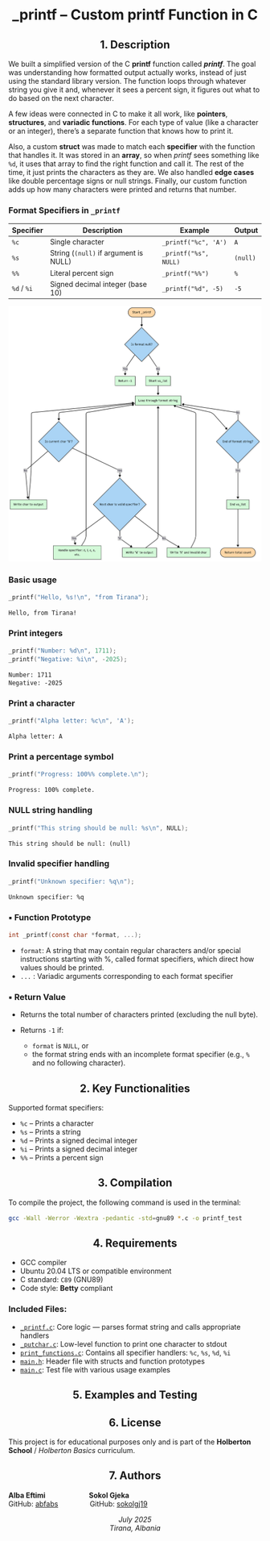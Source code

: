 <h1 align="center">_printf – Custom printf Function in C</h1>

<h2 align="center">1. Description</h2>

We built a simplified version of the C **printf** function called **_printf_**. The goal was understanding how formatted output actually works, instead of just using the standard library version. The function loops through whatever string you give it and, whenever it sees a percent sign, it figures out what to do based on the next character. 

A few ideas were connected in C to make it all work, like **pointers**, **structures**, and **variadic functions**. For each type of value (like a character or an integer), there’s a separate function that knows how to print it. 

Also, a custom **struct** was made to match each **specifier** with the function that handles it. It was stored in an **array**, so when _printf_ sees something like `%d`, it uses that array to find the right function and call it. The rest of the time, it just prints the characters as they are. We also handled **edge cases** like double percentage signs or null strings. Finally, our custom function adds up how many characters were printed and returns that number.

### Format Specifiers in `_printf`

| Specifier | Description                         | Example                  | Output     |
|-----------|-------------------------------------|--------------------------|------------|
| `%c`      | Single character                    | `_printf("%c", 'A')`     | `A`        |
| `%s`      | String (`(null)` if argument is NULL)| `_printf("%s", NULL)`    | `(null)`   |
| `%%`      | Literal percent sign                | `_printf("%%")`          | `%`        |
| `%d` / `%i`| Signed decimal integer (base 10)   | `_printf("%d", -5)`      | `-5`       |


![Custom _printf flowchart](https://github.com/sokolgj19/exercises_in_c/blob/main/_printf.png) 

### Basic usage

```c
_printf("Hello, %s!\n", "from Tirana");
````

```plaintext
Hello, from Tirana!
```

### Print integers

```c
_printf("Number: %d\n", 1711);
_printf("Negative: %i\n", -2025);
```

```plaintext
Number: 1711
Negative: -2025
```

### Print a character

```c
_printf("Alpha letter: %c\n", 'A');
```

```plaintext
Alpha letter: A
```

### Print a percentage symbol

```c
_printf("Progress: 100%% complete.\n");
```

```plaintext
Progress: 100% complete.
```

### NULL string handling

```c
_printf("This string should be null: %s\n", NULL);
```

```plaintext
This string should be null: (null)
```

### Invalid specifier handling

```c
_printf("Unknown specifier: %q\n");
```

```plaintext
Unknown specifier: %q
```
### ▪ Function Prototype

```c
int _printf(const char *format, ...);
````

* `format`: A string that may contain regular characters and/or special instructions starting with %, called format specifiers, which direct how values should be printed.
* `...` : Variadic arguments corresponding to each format specifier

### ▪ Return Value

* Returns the total number of characters printed (excluding the null byte).
* Returns `-1` if:

  * `format` is `NULL`, or
  * the format string ends with an incomplete format specifier (e.g., `%` and no following character).


<h2 align="center">2. Key Functionalities</h2>

 Supported format specifiers:
- `%c` – Prints a character
- `%s` – Prints a string
- `%d` – Prints a signed decimal integer
- `%i` – Prints a signed decimal integer
- `%%` – Prints a percent sign
 

<h2 align="center">3. Compilation</h2>

To compile the project, the following command is used in the terminal:

```bash
gcc -Wall -Werror -Wextra -pedantic -std=gnu89 *.c -o printf_test
```

<h2 align="center">4. Requirements</h2>

- GCC compiler
- Ubuntu 20.04 LTS or compatible environment
- C standard: `C89` (GNU89)
- Code style: **Betty** compliant

### Included Files:

- [`_printf.c`](https://github.com/abfabs/holbertonschool-printf/blob/main/_printf.c): Core logic — parses format string and calls appropriate handlers  
- [`_putchar.c`](https://github.com/abfabs/holbertonschool-printf/blob/main/_putchar.c): Low-level function to print one character to stdout  
- [`print_functions.c`](https://github.com/abfabs/holbertonschool-printf/blob/main/print_functions.c): Contains all specifier handlers: `%c`, `%s`, `%d`, `%i`  
- [`main.h`](https://github.com/abfabs/holbertonschool-printf/blob/main/main.h): Header file with structs and function prototypes  
- [`main.c`](https://github.com/abfabs/holbertonschool-printf/blob/main/main.c): Test file with various usage examples  


<h2 align="center">5. Examples and Testing</h2>

<h2 align="center">6. License</h2>

This project is for educational purposes only and is part of the **Holberton School** / *Holberton Basics* curriculum.


<h2 align="center">7. Authors</h2>

<strong>Alba Eftimi</strong> &nbsp;&nbsp;&nbsp;&nbsp;&nbsp;&nbsp;&nbsp;&nbsp;&nbsp;&nbsp;&nbsp;&nbsp;&nbsp;&nbsp;&nbsp;&nbsp;&nbsp;&nbsp;&nbsp;&nbsp; <strong>Sokol Gjeka</strong>  
GitHub: <a href="https://github.com/abfabs">abfabs</a> &nbsp;&nbsp;&nbsp;&nbsp;&nbsp;&nbsp;&nbsp;&nbsp;&nbsp;&nbsp;&nbsp;&nbsp;&nbsp;&nbsp;&nbsp;GitHub: <a href="https://github.com/sokolgj19">sokolgj19</a>


<p align="center">
  <em>July 2025</em><br>
  <em>Tirana, Albania</em>
</p>

```
```
